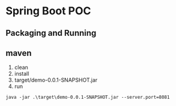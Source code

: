 # Spring Boot POC


## Packaging and Running

## maven
1. clean
2. install
3. target/demo-0.0.1-SNAPSHOT.jar
4. run
```
java -jar .\target\demo-0.0.1-SNAPSHOT.jar --server.port=8081
```